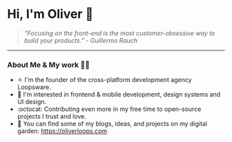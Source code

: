 # Hi, I'm Oliver :wave:
>  _"Focusing on the front-end is the most customer-obsessive way to build your products.”_ - _Guillermo Rauch_
---

### About Me & My work 👨‍💻

* :atom_symbol: I'm the founder of the cross-platform development agency Loopsware.
* :iphone: I'm interested in frontend & mobile development, design systems and UI design.
* :octocat: Contributing even more in my free time to open-source projects I trust and love.
* 🌱 You can find some of my blogs, ideas, and projects on my digital garden: https://oliverloops.com

<!--
### GitHub Status :rage2:
[![Top Langs](https://github-readme-stats.vercel.app/api/top-langs/?username=oliverloops&hide=astro,html,css,julia,scss,mdx,cmake,starlark,c,makefile,shell,emacs%20lisp,ruby,roff,prolog,vim%2B%2B,hcl,batchfile,gsl,meson,coffeescript,dart,glsl,jupyter%20notebook&layout=compact&langs_count=8)](https://github.com/anuraghazra/github-readme-stats)
-->


<!-- ### My favorite tech stack :heart:

|              TypeScript            |          React           |       Million.js      |             Expo            |           Next.js         |         TailwindCSS             | 
|:--------------------------:|:--------------------------:|:--------------------------:|:--------------------------:|:--------------------------:|:--------------------------:|
| <img src="https://upload.wikimedia.org/wikipedia/commons/thumb/4/4c/Typescript_logo_2020.svg/1024px-Typescript_logo_2020.svg.png" width="90px"> | <img src="https://upload.wikimedia.org/wikipedia/commons/thumb/a/a7/React-icon.svg/120px-React-icon.svg.png?20220125121207" width="100px"> | <img src="https://million.dev/favicon.svg" width="100px" > | <img src="https://static.expo.dev/static/brand/square-512x512.png" width="90px"> | <img src="https://upload.wikimedia.org/wikipedia/commons/thumb/8/8e/Nextjs-logo.svg/394px-Nextjs-logo.svg.png?20230404233503" width="100px"> | <img src="https://upload.wikimedia.org/wikipedia/commons/thumb/d/d5/Tailwind_CSS_Logo.svg/512px-Tailwind_CSS_Logo.svg.png?20230715030042" width="100px"> |
| JavaScript improved, flavored with syntax for types 💪 | The JavaScript library for building user interfaces | My favorite performant React's Virtual DOM replacement 🦁 | Go Beyond React Native, smoother and effortless 🚀  | A powerful framework to build modern React websites ⚛️ | My favorite CSS framework, save time and effort 🎨 |
-->

